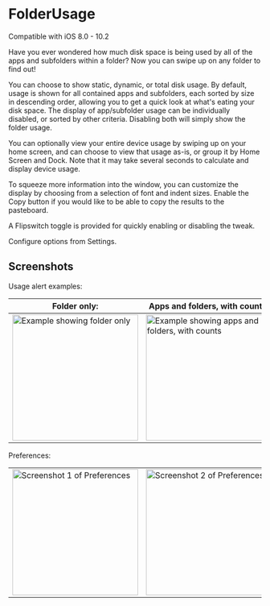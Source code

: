 # FolderUsage

Compatible with iOS 8.0 - 10.2

Have you ever wondered how much disk space is being used by all of the apps and subfolders within a folder? Now you can swipe up on any folder to find out!

You can choose to show static, dynamic, or total disk usage. By default, usage is shown for all contained apps and subfolders, each sorted by size in descending order, allowing you to get a quick look at what's eating your disk space. The display of app/subfolder usage can be individually disabled, or sorted by other criteria. Disabling both will simply show the folder usage.

You can optionally view your entire device usage by swiping up on your home screen, and can choose to view that usage as-is, or group it by Home Screen and Dock. Note that it may take several seconds to calculate and display device usage.

To squeeze more information into the window, you can customize the display by choosing from a selection of font and indent sizes. Enable the Copy button if you would like to be able to copy the results to the pasteboard.

A Flipswitch toggle is provided for quickly enabling or disabling the tweak.

Configure options from Settings.

## Screenshots

Usage alert examples:

| Folder only: | Apps and folders, with counts: |
| --- | --- |
| <img width="250" heigth="445" alt="Example showing folder only" src="../assets/screenshots/Example-4-FolderOnly.png"> | <img width="250" heigth="445" alt="Example showing apps and folders, with counts" src="../assets/screenshots/Example-5-EverythingPlus.png"> |

Preferences:

| | |
| --- | --- |
| <img width="250" heigth="445" alt="Screenshot 1 of Preferences" src="../assets/screenshots/Preferences-1.png"> | <img width="250" heigth="445" alt="Screenshot 2 of Preferences" src="../assets/screenshots/Preferences-2.png"> |

